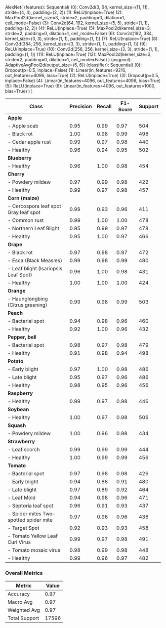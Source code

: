 AlexNet(
  (features): Sequential(
    (0): Conv2d(3, 64, kernel_size=(11, 11), stride=(4, 4), padding=(2, 2))
    (1): ReLU(inplace=True)
    (2): MaxPool2d(kernel_size=3, stride=2, padding=0, dilation=1, ceil_mode=False)
    (3): Conv2d(64, 192, kernel_size=(5, 5), stride=(1, 1), padding=(2, 2))
    (4): ReLU(inplace=True)
    (5): MaxPool2d(kernel_size=3, stride=2, padding=0, dilation=1, ceil_mode=False)
    (6): Conv2d(192, 384, kernel_size=(3, 3), stride=(1, 1), padding=(1, 1))
    (7): ReLU(inplace=True)
    (8): Conv2d(384, 256, kernel_size=(3, 3), stride=(1, 1), padding=(1, 1))
    (9): ReLU(inplace=True)
    (10): Conv2d(256, 256, kernel_size=(3, 3), stride=(1, 1), padding=(1, 1))
    (11): ReLU(inplace=True)
    (12): MaxPool2d(kernel_size=3, stride=2, padding=0, dilation=1, ceil_mode=False)
  )
  (avgpool): AdaptiveAvgPool2d(output_size=(6, 6))
  (classifier): Sequential(
    (0): Dropout(p=0.5, inplace=False)
    (1): Linear(in_features=9216, out_features=4096, bias=True)
    (2): ReLU(inplace=True)
    (3): Dropout(p=0.5, inplace=False)
    (4): Linear(in_features=4096, out_features=4096, bias=True)
    (5): ReLU(inplace=True)
    (6): Linear(in_features=4096, out_features=1000, bias=True)
  )
)

| Class                                      | Precision | Recall | F1-Score | Support |
|--------------------------------------------|-----------|--------|----------|---------|
| **Apple**                                  |           |        |          |         |
| - Apple scab                               | 0.95      | 0.99   | 0.97     | 504     |
| - Black rot                                | 1.00      | 0.98   | 0.99     | 498     |
| - Cedar apple rust                         | 0.99      | 0.97   | 0.98     | 440     |
| - Healthy                                  | 0.96      | 0.94   | 0.95     | 502     |
| **Blueberry**                              |           |        |          |         |
| - Healthy                                  | 0.96      | 1.00   | 0.98     | 454     |
| **Cherry**                                 |           |        |          |         |
| - Powdery mildew                           | 0.97      | 0.99   | 0.98     | 422     |
| - Healthy                                  | 0.99      | 0.97   | 0.98     | 457     |
| **Corn (maize)**                           |           |        |          |         |
| - Cercospora leaf spot Gray leaf spot      | 0.99      | 0.93   | 0.96     | 411     |
| - Common rust                              | 0.99      | 1.00   | 1.00     | 478     |
| - Northern Leaf Blight                     | 0.95      | 0.99   | 0.97     | 478     |
| - Healthy                                  | 0.95      | 1.00   | 0.97     | 466     |
| **Grape**                                  |           |        |          |         |
| - Black rot                                | 0.97      | 0.98   | 0.97     | 472     |
| - Esca (Black Measles)                     | 0.99      | 0.98   | 0.99     | 480     |
| - Leaf blight (Isariopsis Leaf Spot)       | 0.96      | 1.00   | 0.98     | 431     |
| - Healthy                                  | 1.00      | 1.00   | 1.00     | 424     |
| **Orange**                                 |           |        |          |         |
| - Haunglongbing (Citrus greening)          | 0.99      | 0.98   | 0.99     | 503     |
| **Peach**                                  |           |        |          |         |
| - Bacterial spot                           | 0.94      | 0.98   | 0.96     | 460     |
| - Healthy                                  | 0.92      | 1.00   | 0.96     | 432     |
| **Pepper, bell**                           |           |        |          |         |
| - Bacterial spot                           | 0.98      | 0.97   | 0.98     | 479     |
| - Healthy                                  | 0.91      | 0.98   | 0.94     | 498     |
| **Potato**                                 |           |        |          |         |
| - Early blight                             | 0.97      | 1.00   | 0.98     | 486     |
| - Late blight                              | 0.95      | 0.97   | 0.96     | 486     |
| - Healthy                                  | 0.98      | 0.95   | 0.96     | 456     |
| **Raspberry**                              |           |        |          |         |
| - Healthy                                  | 0.99      | 0.97   | 0.98     | 446     |
| **Soybean**                                |           |        |          |         |
| - Healthy                                  | 1.00      | 0.97   | 0.98     | 506     |
| **Squash**                                 |           |        |          |         |
| - Powdery mildew                           | 1.00      | 0.96   | 0.98     | 434     |
| **Strawberry**                             |           |        |          |         |
| - Leaf scorch                              | 0.99      | 0.99   | 0.99     | 444     |
| - Healthy                                  | 1.00      | 0.99   | 0.99     | 456     |
| **Tomato**                                 |           |        |          |         |
| - Bacterial spot                           | 0.97      | 0.98   | 0.98     | 426     |
| - Early blight                             | 0.94      | 0.88   | 0.91     | 480     |
| - Late blight                              | 0.97      | 0.89   | 0.92     | 464     |
| - Leaf Mold                                | 0.94      | 0.98   | 0.96     | 471     |
| - Septoria leaf spot                       | 0.96      | 0.91   | 0.93     | 437     |
| - Spider mites Two-spotted spider mite     | 0.97      | 0.96   | 0.96     | 436     |
| - Target Spot                              | 0.92      | 0.93   | 0.93     | 458     |
| - Tomato Yellow Leaf Curl Virus            | 0.99      | 0.97   | 0.98     | 491     |
| - Tomato mosaic virus                      | 0.98      | 0.99   | 0.98     | 448     |
| - Healthy                                  | 0.99      | 0.96   | 0.97     | 482     |

### Overall Metrics
| Metric        | Value |
|---------------|-------|
| Accuracy      | 0.97  |
| Macro Avg     | 0.97  |
| Weighted Avg  | 0.97  |
| Total Support | 17596 |
